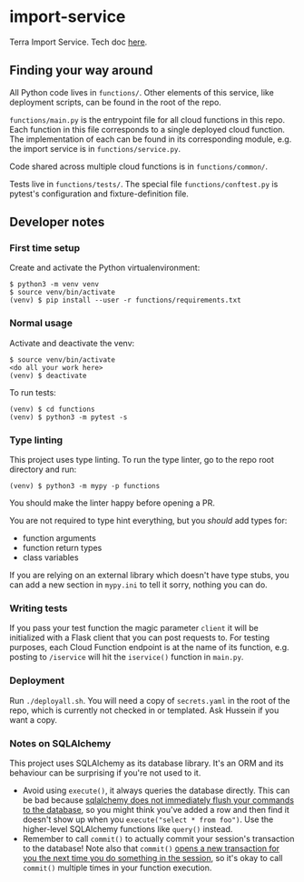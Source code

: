 # import-service
Terra Import Service. Tech doc [here](https://docs.google.com/document/d/1MeL9J5UqhtCg6SLD2Z9S_SsX3L9jYlZnSpfn2HJptc8/edit#).

## Finding your way around

All Python code lives in `functions/`. Other elements of this service, like deployment scripts, can be found in the root of the repo.

`functions/main.py` is the entrypoint file for all cloud functions in this repo. Each function in this file corresponds to a single deployed cloud function. The implementation of each can be found in its corresponding module, e.g. the import service is in `functions/service.py`.

Code shared across multiple cloud functions is in `functions/common/`.

Tests live in `functions/tests/`. The special file `functions/conftest.py` is pytest's configuration and fixture-definition file.

## Developer notes

### First time setup

Create and activate the Python virtualenvironment:

```
$ python3 -m venv venv
$ source venv/bin/activate
(venv) $ pip install --user -r functions/requirements.txt
```

### Normal usage

Activate and deactivate the venv:
```
$ source venv/bin/activate
<do all your work here>
(venv) $ deactivate
```

To run tests:
```
(venv) $ cd functions
(venv) $ python3 -m pytest -s
```

### Type linting

This project uses type linting. To run the type linter, go to the repo root directory and run:
```
(venv) $ python3 -m mypy -p functions
```

You should make the linter happy before opening a PR.

You are not required to type hint everything, but you *should* add types for:
* function arguments
* function return types
* class variables

If you are relying on an external library which doesn't have type stubs, you can add a new section in `mypy.ini` to tell it sorry, nothing you can do.

### Writing tests

If you pass your test function the magic parameter `client` it will be initialized with a Flask client that you can post requests to. For testing purposes, each Cloud Function endpoint is at the name of its function, e.g. posting to `/iservice` will hit the `iservice()` function in `main.py`.

### Deployment

Run `./deployall.sh`. You will need a copy of `secrets.yaml` in the root of the repo, which is currently not checked in or templated. Ask Hussein if you want a copy.

### Notes on SQLAlchemy

This project uses SQLAlchemy as its database library. It's an ORM and its behaviour can be surprising if you're not used to it.

* Avoid using `execute()`, it always queries the database directly. This can be bad because [sqlalchemy does not immediately flush your commands to the database](https://docs.sqlalchemy.org/en/13/orm/session_basics.html#flushing), so you might think you've added a row and then find it doesn't show up when you `execute("select * from foo")`. Use the higher-level SQLAlchemy functions like `query()` instead.
* Remember to call `commit()` to actually commit your session's transaction to the database! Note also that `commit()` [opens a new transaction for you the next time you do something in the session](https://docs.sqlalchemy.org/en/13/orm/session_api.html#sqlalchemy.orm.session.Session.commit), so it's okay to call `commit()` multiple times in your function execution.

